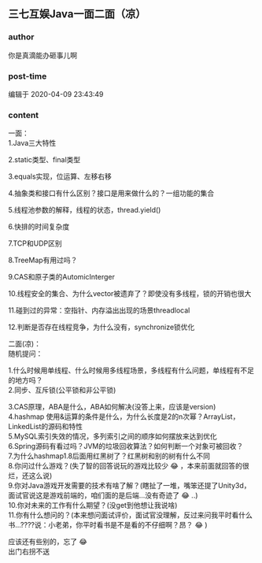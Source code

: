 ## 三七互娱Java一面二面（凉）
### author 
你是真滴能办砸事儿啊
### post-time 

编辑于  2020-04-09 23:43:49
### content 
<div class="post-topic-des nc-post-content">
 <p>
  一面：
  <br/>
  1.Java三大特性
 </p>
 <p>
  2.static类型、final类型
 </p>
 <p>
  3.equals实现，位运算、左移右移
 </p>
 <p>
  4.抽象类和接口有什么区别？接口是用来做什么的？一组功能的集合
 </p>
 <p>
  5.线程池参数的解释，线程的状态，thread.yield()
 </p>
 <p>
  6.快排的时间复杂度
 </p>
 <p>
  7.TCP和UDP区别
 </p>
 <p>
  8.TreeMap有用过吗？
 </p>
 <p>
  9.CAS和原子类的AutomicInterger
 </p>
 <p>
  10.线程安全的集合、为什么vector被遗弃了？即使没有多线程，锁的开销也很大
 </p>
 <p>
  11.碰到过的异常：空指针、内存溢出出现的场景threadlocal
 </p>
 <p>
  12.判断是否存在线程竞争，为什么没有，synchronize锁优化
 </p>
 <p>
  二面(凉)：
  <br/>
  随机提问：
 </p>
 <div>
  1.什么时候用单线程、什么时候用多线程场景，多线程有什么问题，单线程有不足的地方吗？
 </div>
 <div>
  2.同步、互斥锁(公平锁和非公平锁)
 </div>
 <p>
  3.CAS原理，ABA是什么，ABA如何解决(没答上来，应该是version)
  <br/>
  4.hashmap 使用&amp;运算的条件是什么，为什么长度是2的n次幂？ArrayList，LinkedList的源码和特性
  <br/>
  5.MySQL索引失效的情况，多列索引之间的顺序如何摆放来达到优化
  <br/>
  6.Spring源码有看过吗？JVM的垃圾回收算法？如何判断一个对象可被回收？
  <br/>
  7.为什么hashmap1.8后面用红黑树了？红黑树和别的树有什么不同
  <br/>
  8.你问过什么游戏？(失了智的回答说玩的游戏比较少
  <span>
   😂
  </span>
  ，本来前面就回答的很烂，还这么说)
  <br/>
  9.你对Java游戏开发需要的技术有啥了解？(瞎扯了一堆，嘴笨还提了Unity3d，面试官说这是游戏前端的，咱们面的是后端...没有奇迹了
  <span>
   😂
  </span>
  ..)
  <br/>
  10.你对未来的工作有什么期望？(没get到他想让我说啥)
  <br/>
  11.你有什么想问的？(本来想问面试评价，面试官没理解，反过来问我平时看什么书...????说：小老弟，你平时看书是不是看的不仔细啊？昂？
  <span>
   😂
  </span>
  )
 </p>
 <div>
  应该还有些别的，忘了
  <span>
   😂
  </span>
 </div>
 <div>
  <span>
   出门右拐不送
   <br/>
  </span>
 </div>
</div>
